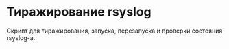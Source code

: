 # Тиражирование rsyslog
Скрипт для тиражирования, запуска, перезапуска и проверки состояния rsyslog-a.
